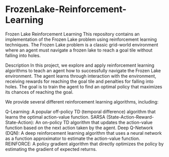 # FrozenLake-Reinforcement-Learning
Frozen Lake Reinforcement Learning
This repository contains an implementation of the Frozen Lake problem using reinforcement learning techniques. The Frozen Lake problem is a classic grid-world environment where an agent must navigate a frozen lake to reach a goal tile without falling into holes.

Description
In this project, we explore and apply reinforcement learning algorithms to teach an agent how to successfully navigate the Frozen Lake environment. The agent learns through interaction with the environment, receiving rewards for reaching the goal tile and penalties for falling into holes. The goal is to train the agent to find an optimal policy that maximizes its chances of reaching the goal.

We provide several different reinforcement learning algorithms, including:

Q-Learning: A popular off-policy TD (temporal difference) algorithm that learns the optimal action-value function.
SARSA (State-Action-Reward-State-Action): An on-policy TD algorithm that updates the action-value function based on the next action taken by the agent.
Deep Q-Network (DQN): A deep reinforcement learning algorithm that uses a neural network as a function approximator to estimate the action-value function.
REINFORCE: A policy gradient algorithm that directly optimizes the policy by estimating the gradient of expected returns.
